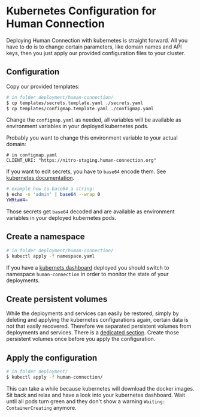 # Kubernetes Configuration for Human Connection

Deploying Human Connection with kubernetes is straight forward. All you have to
do is to change certain parameters, like domain names and API keys, then you
just apply our provided configuration files to your cluster.

## Configuration

Copy our provided templates:

```bash
# in folder deployment/human-connection/
$ cp templates/secrets.template.yaml ./secrets.yaml
$ cp templates/configmap.template.yaml ./configmap.yaml
```

Change the `configmap.yaml` as needed, all variables will be available as
environment variables in your deployed kubernetes pods.

Probably you want to change this environment variable to your actual domain:

```
# in configmap.yaml
CLIENT_URI: "https://nitro-staging.human-connection.org"
```

If you want to edit secrets, you have to `base64` encode them. See [kubernetes documentation](https://kubernetes.io/docs/concepts/configuration/secret/#creating-a-secret-manually).

```bash
# example how to base64 a string:
$ echo -n 'admin' | base64 --wrap 0
YWRtaW4=
```

Those secrets get `base64` decoded and are available as environment variables in
your deployed kubernetes pods.

## Create a namespace

```bash
# in folder deployment/human-connection/
$ kubectl apply -f namespace.yaml
```

If you have a [kubernets dashboard](../digital-ocean/dashboard/README.md)
deployed you should switch to namespace `human-connection` in order to
monitor the state of your deployments.

## Create persistent volumes

While the deployments and services can easily be restored, simply by deleting
and applying the kubernetes configurations again, certain data is not that
easily recovered. Therefore we separated persistent volumes from deployments
and services. There is a [dedicated section](../volumes/README.md). Create those
persistent volumes once before you apply the configuration.

## Apply the configuration

```bash
# in folder deployment/
$ kubectl apply -f human-connection/
```

This can take a while because kubernetes will download the docker images. Sit
back and relax and have a look into your kubernetes dashboard. Wait until all
pods turn green and they don't show a warning `Waiting: ContainerCreating`
anymore.
